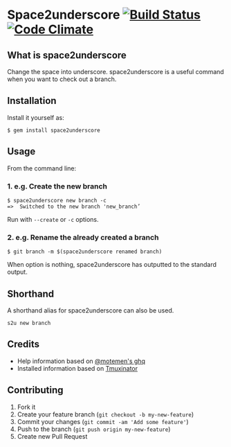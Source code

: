 # Space2underscore [![Build Status](https://travis-ci.org/sachin21/space2underscore.svg?branch=master)](https://travis-ci.org/sachin21/space2underscore) [![Code Climate](https://codeclimate.com/github/sachin21/space2underscore/badges/gpa.svg)](https://codeclimate.com/github/sachin21/space2underscore)

## What is space2underscore
Change the space into underscore.
space2underscore is a useful command when you want to check out a branch.

## Installation
Install it yourself as:

    $ gem install space2underscore

## Usage
From the command line:

### 1. e.g. Create the new branch

```
$ space2underscore new branch -c
=>  Switched to the new branch 'new_branch’
```

Run with `--create` or `-c` options.

### 2. e.g. Rename the already created a branch

```
$ git branch -m $(space2underscore renamed branch)
```

When option is nothing, space2underscore has outputted to the standard output.

## Shorthand

A shorthand alias for space2underscore can also be used.

```
s2u new branch
```

## Credits
- Help information based on [@motemen's ghq](https://github.com/motemen/ghq)
- Installed information based on [Tmuxinator](https://github.com/tmuxinator/tmuxinator)

## Contributing

1. Fork it
2. Create your feature branch (`git checkout -b my-new-feature`)
3. Commit your changes (`git commit -am 'Add some feature'`)
4. Push to the branch (`git push origin my-new-feature`)
5. Create new Pull Request
